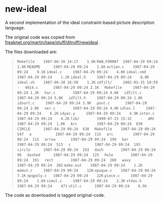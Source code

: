 # new-ideal

A second implementation of the ideal constraint-based picture description
language.

The original code was copied from
[freaknet.org/martin/tape/stuff/ditroff/newideal](http://freaknet.org/martin/tape/stuff/ditroff/newideal/) .

The files downloaded are:

> `Makefile    1987-06-30 14:17    1.6K`
> `RAW_FORMAT  1987-04-29 09:24    1.4K`
> `README      1987-04-29 09:24    1.6K`
> `action.c    1987-04-29 09:24    9.1K`
> `ideal.c     1987-04-29 09:24    4.0K`
> `ideal.cmd   1987-04-29 09:24    1.2K`
> `ideal.h     1987-04-29 09:24    8.0K`
> `ideal.sh    1987-06-30 16:50    1.2K`
> `idfilt/     2002-03-15 18:59    -`
> `  4014.c       1987-04-29 09:24 2.1K`
> `  Makefile     1987-04-29 09:24 1.3K`
> `  har.c        1987-04-29 09:24 4.0K`
> `  idfilt.c     1987-04-29 09:24 5.0K`
> `  idfilt.h     1987-04-29 09:24 1.0K`
> `  idsort.c     1987-04-29 09:24 3.9K`
> `  pout.c       1987-04-29 09:24 2.0K`
> `  ver.c        1987-04-29 09:24 4.0K`
> `idlex.l     1987-04-29 09:24    6.2K`
> `idyac.y     1987-04-29 09:24    4.9K`
> `inter.c     1987-04-29 09:24    4.2K`
> `lib/        1990-07-25 15:32    -`
> `  ARC         1987-04-29 09:24  1.0K`
> `  Arc         1987-04-29 09:24  830`
> `  CIRCLE      1987-04-29 09:24  438`
> `  Makefile    1987-04-29 09:24  547`
> `  a           1987-04-29 09:24  115`
> `  arc         1987-04-29 09:24  115`
> `  arrow       1987-04-29 09:24  199`
> `  bar         1987-04-29 09:24  513`
> `  c           1987-04-29 09:24  193`
> `  circle      1987-04-29 09:24  193`
> `  dash        1987-04-29 09:24  96`
> `  dashed      1987-04-29 09:24  125`
> `  hole        1987-04-29 09:24  191`
> `  rect        1987-04-29 09:24  280`
> `  wavy        1987-04-29 09:24  202`
> `make.out    1987-04-29 09:24    1.2K`
> `memut.c     1987-04-29 09:24    12K`
> `opaque.c    1987-04-29 09:24    7.1K`
> `opqpoly.c   1987-04-29 09:24    22K`
> `piece.c     1987-04-29 09:24    1.6K`
> `simul.c     1987-04-29 09:24    2.3K`
> `stdas.h     1987-04-29 09:24    471`
> `util.c      1987-04-29 09:24    6.9k`

The code as downloaded is tagged original-code.

